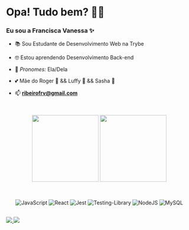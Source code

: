 # Opa! Tudo bem? :ok_woman:

### Eu sou a Francisca Vanessa :sparkles:

- :books: Sou Estudante de Desenvolvimento Web na Trybe

- :nerd_face: Estou aprendendo Desenvolvimento Back-end

- :unicorn: _Pronomes:_ Ela/Dela

- :two_hearts: Mãe do Roger :baby: && Luffy :dog: && Sasha :dog:

- 📫 **ribeirofrv@gmail.com**

<br
/>

<div align="center">
  <img height="180em" src="https://github-readme-stats.vercel.app/api?username=ribeirofrv&show_icons=true&theme=aura&include_all_commits=true&count_private=true"/>
  <img height="180em" src="https://github-readme-stats.vercel.app/api/top-langs/?username=ribeirofrv&hide=handlebars&layout=compact&langs_count=10&theme=aura"/>

  <!-- TEMAS: dark, radical, merko, gruvbox, tokyonight, onedark, cobalt, synthwave, highcontrast, dracula -->
</div>

<br
/>

<div align="center">

  ![JavaScript](https://img.shields.io/badge/javascript-%23323330.svg?style=for-the-badge&logo=javascript&logoColor=%23F7DF1E)
  ![React](https://img.shields.io/badge/react-%2320232a.svg?style=for-the-badge&logo=react&logoColor=%2361DAFB)
  ![Jest](https://img.shields.io/badge/-jest-%23C21325?style=for-the-badge&logo=jest&logoColor=white)
  ![Testing-Library](https://img.shields.io/badge/-TestingLibrary-%23E33332?style=for-the-badge&logo=testing-library&logoColor=white)
  ![NodeJS](https://img.shields.io/badge/Node.js-43853D?style=for-the-badge&logo=node.js&logoColor=white)
  ![MySQL](https://img.shields.io/badge/MySQL-00000F?style=for-the-badge&logo=mysql&logoColor=white)
  
</div>

##

<div
>
  <a
  href = "mailto: ribeirofrv@gmail.com">
    <img
    src="https://img.shields.io/badge/-Gmail-%23EA4335?style=for-the-badge&logo=gmail&logoColor=white" target="_blank">
  </a>
  <a
    href="https://www.linkedin.com/in/ribeirofrv/" target="_blank">
    <img
      src="https://img.shields.io/badge/-LinkedIn-%230077B5?style=for-the-badge&logo=linkedin&logoColor=white" target="_blank">
  </a>
</div>
